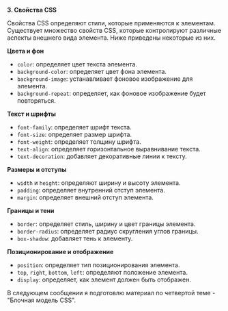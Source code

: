 **3. Свойства CSS**

Свойства CSS определяют стили, которые применяются к элементам. Существует множество свойств CSS, которые контролируют различные аспекты внешнего вида элемента. Ниже приведены некоторые из них.

**Цвета и фон**

- `color`: определяет цвет текста элемента.
- `background-color`: определяет цвет фона элемента.
- `background-image`: устанавливает фоновое изображение для элемента.
- `background-repeat`: определяет, как фоновое изображение будет повторяться.

**Текст и шрифты**

- `font-family`: определяет шрифт текста.
- `font-size`: определяет размер шрифта.
- `font-weight`: определяет толщину шрифта.
- `text-align`: определяет горизонтальное выравнивание текста.
- `text-decoration`: добавляет декоративные линии к тексту.

**Размеры и отступы**

- `width` и `height`: определяют ширину и высоту элемента.
- `padding`: определяет внутренний отступ элемента.
- `margin`: определяет внешний отступ элемента.

**Границы и тени**

- `border`: определяет стиль, ширину и цвет границы элемента.
- `border-radius`: определяет радиус скругления углов границы.
- `box-shadow`: добавляет тень к элементу.

**Позиционирование и отображение**

- `position`: определяет тип позиционирования элемента.
- `top`, `right`, `bottom`, `left`: определяют положение элемента.
- `display`: определяет, как элемент должен быть отображен.

В следующем сообщении я подготовлю материал по четвертой теме - "Блочная модель CSS".
